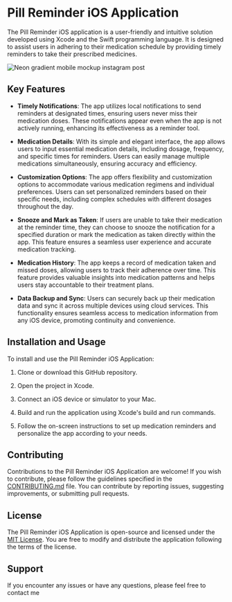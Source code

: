 # Pill Reminder iOS Application


The Pill Reminder iOS application is a user-friendly and intuitive solution developed using Xcode and the Swift programming language. It is designed to assist users in adhering to their medication schedule by providing timely reminders to take their prescribed medicines.



![Neon gradient mobile mockup instagram post ](https://github.com/devof313/pill-reminder/assets/134063162/e832ac66-1df3-4f9c-8793-f1e6af36e2e0)



## Key Features

- **Timely Notifications**: The app utilizes local notifications to send reminders at designated times, ensuring users never miss their medication doses. These notifications appear even when the app is not actively running, enhancing its effectiveness as a reminder tool.

- **Medication Details**: With its simple and elegant interface, the app allows users to input essential medication details, including dosage, frequency, and specific times for reminders. Users can easily manage multiple medications simultaneously, ensuring accuracy and efficiency.

- **Customization Options**: The app offers flexibility and customization options to accommodate various medication regimens and individual preferences. Users can set personalized reminders based on their specific needs, including complex schedules with different dosages throughout the day.

- **Snooze and Mark as Taken**: If users are unable to take their medication at the reminder time, they can choose to snooze the notification for a specified duration or mark the medication as taken directly within the app. This feature ensures a seamless user experience and accurate medication tracking.

- **Medication History**: The app keeps a record of medication taken and missed doses, allowing users to track their adherence over time. This feature provides valuable insights into medication patterns and helps users stay accountable to their treatment plans.

- **Data Backup and Sync**: Users can securely back up their medication data and sync it across multiple devices using cloud services. This functionality ensures seamless access to medication information from any iOS device, promoting continuity and convenience.

## Installation and Usage

To install and use the Pill Reminder iOS Application:

1. Clone or download this GitHub repository.

2. Open the project in Xcode.

3. Connect an iOS device or simulator to your Mac.

4. Build and run the application using Xcode's build and run commands.

5. Follow the on-screen instructions to set up medication reminders and personalize the app according to your needs.

## Contributing

Contributions to the Pill Reminder iOS Application are welcome! If you wish to contribute, please follow the guidelines specified in the [CONTRIBUTING.md](CONTRIBUTING.md) file. You can contribute by reporting issues, suggesting improvements, or submitting pull requests.

## License

The Pill Reminder iOS Application is open-source and licensed under the [MIT License](LICENSE). You are free to modify and distribute the application following the terms of the license.

## Support

If you encounter any issues or have any questions, please feel free to contact me


